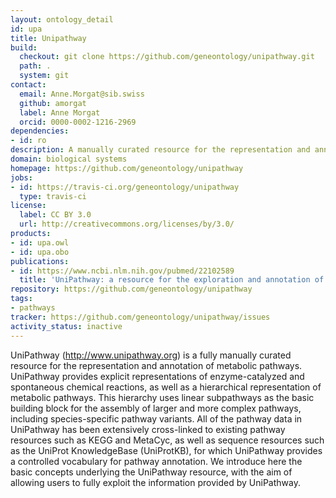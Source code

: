 ```yaml
---
layout: ontology_detail
id: upa
title: Unipathway
build:
  checkout: git clone https://github.com/geneontology/unipathway.git
  path: .
  system: git
contact:
  email: Anne.Morgat@sib.swiss
  github: amorgat
  label: Anne Morgat
  orcid: 0000-0002-1216-2969
dependencies:
- id: ro
description: A manually curated resource for the representation and annotation of metabolic pathways
domain: biological systems
homepage: https://github.com/geneontology/unipathway
jobs:
- id: https://travis-ci.org/geneontology/unipathway
  type: travis-ci
license:
  label: CC BY 3.0
  url: http://creativecommons.org/licenses/by/3.0/
products:
- id: upa.owl
- id: upa.obo
publications:
- id: https://www.ncbi.nlm.nih.gov/pubmed/22102589
  title: 'UniPathway: a resource for the exploration and annotation of metabolic pathways'
repository: https://github.com/geneontology/unipathway
tags:
- pathways
tracker: https://github.com/geneontology/unipathway/issues
activity_status: inactive
---
```


UniPathway (http://www.unipathway.org) is a fully manually curated resource for the representation and annotation of metabolic pathways. UniPathway provides explicit representations of enzyme-catalyzed and spontaneous chemical reactions, as well as a hierarchical representation of metabolic pathways. This hierarchy uses linear subpathways as the basic building block for the assembly of larger and more complex pathways, including species-specific pathway variants. All of the pathway data in UniPathway has been extensively cross-linked to existing pathway resources such as KEGG and MetaCyc, as well as sequence resources such as the UniProt KnowledgeBase (UniProtKB), for which UniPathway provides a controlled vocabulary for pathway annotation. We introduce here the basic concepts underlying the UniPathway resource, with the aim of allowing users to fully exploit the information provided by UniPathway.
